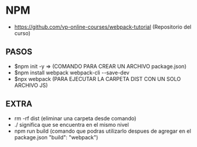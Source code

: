# NPM

- https://github.com/vp-online-courses/webpack-tutorial (Repositorio del curso)

## PASOS

- $npm init -y => (COMANDO PARA CREAR UN ARCHIVO package.json)
- $npm install webpack webpack-cli --save-dev
- $npx webpack (PARA EJECUTAR LA CARPETA DIST CON UN SOLO ARCHIVO JS)


## EXTRA

- rm -rf dist (eliminar una carpeta desde comando)
- ./ significa que se encuentra en el mismo nivel
- npm run build (comando que podras utilizarlo despues de agregar en el package.json "build": "webpack")
